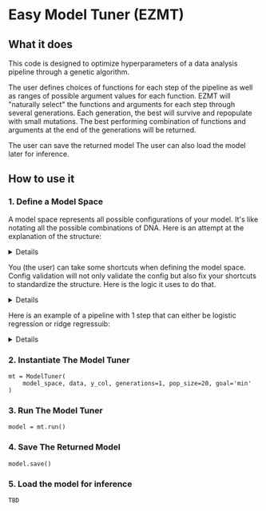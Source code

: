 # Easy Model Tuner (EZMT)

## What it does

This code is designed to optimize hyperparameters of a data analysis pipeline through a genetic algorithm.

The user defines choices of functions for each step of the pipeline as well as ranges of possible argument values for each function.
EZMT will "naturally select" the functions and arguments for each step through several generations. 
Each generation, the best will survive and repopulate with small mutations.
The best performing combination of functions and arguments at the end of the generations will be returned.

The user can save the returned model The user can also load the model later for inference.

## How to use it

### 1. Define a Model Space

A model space represents all possible configurations of your model. It's like notating all the possible combinations of DNA.
Here is an attempt at the explanation of the structure:
<details>

1. The outer list represents the whole model space, which holds every possible combination of options for the pipeline.
2. Each element in the model space list is a gene space, which is also a list.
Gene space i holds all the possible configurations for step i in the pipeline.
3. Each element in the gene space is a dictionary that contains 'name', 'train', 'inference' keys.
4. The name is the name of the option. 
5. The 'train' key holds a dictionary like this:
```
{
   'func': the function to be called,
   'args': [[list of possible discrete values for arg1], (start, end of continuous range of values for arg2)...],
   'kwargs': {
       "kwarg1": [list of possible discrete values for arg1], 
       "kwarg2": (start, end of continuous range of possible values for arg2)
   }
   'inputs': [list of inputs by name], # explained later
   'outputs': [list of outputs by name] # explained later
}
```
6. Inference has the same structure as train.
7. Train is used during training, inference is used during inference.
8. The output keys tell the model tuner to save the returned value(s) of the function in the "state".
    
    Ex: the function in the current step returns x, and the model space defines output: ['some_name'], 
    The state while running the tuner will include 'some_name': x after that step. 
9. The list of values in the 'input' key tells the model tuner to get a value by name from the state and use them as args
    In other words, a previous step's output can the current step's input
10. The 'func' key can be a string that corresponds to a key in the state, meaning that a previous step can output a function for a future step.
</details>

You (the user) can take some shortcuts when defining the model space.
Config validation will not only validate the config but also fix your shortcuts to standardize the structure.
Here is the logic it uses to do that.

<details>

* If the model space is a single dictionary, assume the whole pipeline is 1 step with 1 option.
* If an element in the model space list is a dictionary, assume it's a single choice and put it in a list,
* In a gene option, if only train is specified, the inference key will be created with a value of None. 
* Vice versa if only inference is specified.
* If the dictionary does not have 'train' or 'inference', 
    assume the same configuration for both train or inference.
    Copy the dict into the normal nested structure in both train and inference keys.
* If the dictionary does not have a 'name', try to get it from func.__name__ or func itself if func is a string
* If inputs is not in a list, put it in a list. Same for output
* If intputs or outputs keys are not present, create them with empty lists as values.
* If args not a list, put in list. If kwargs not a dict, put in dict.
* If the args/kwargs keys aren't present, they are created with an empty list/dict as their values.
</details>

Here is an example of a pipeline with 1 step that can either be logistic regression or ridge regressuib:

<details>

    model_space = [
        [
            {
                'name': init_logistic,
                'train': {
                    'func': sklearn.linear_model.LogisticRegression,
                    'args': [],
                    'kwargs': {
                        'penalty': ['l1', 'l2', 'elasticnet', None,
                        'tol': (0.00001, 0.01),
                        'C': (0.1, 10),
                        'solver': [‘lbfgs’, ‘liblinear’, ‘newton-cg’, ‘newton-cholesky’, ‘sag’, ‘saga’]
                    },
                    'inputs': [],
                    'outputs': 'model'
                },
                'inference': {
                    'func': some_function_that_inits_and_applies_saved_params_from_training
                    TODO fill me in
                }
            },
            {
                TODO Fill me in with ridge regression init
            },
        ],
        [
            TODO fill me in with .fit 
        ]
    ]

</details>

### 2. Instantiate The Model Tuner

    mt = ModelTuner(
        model_space, data, y_col, generations=1, pop_size=20, goal='min'
    )

### 3. Run The Model Tuner

    model = mt.run()

### 4. Save The Returned Model

    model.save()

### 5. Load the model for inference

    TBD

